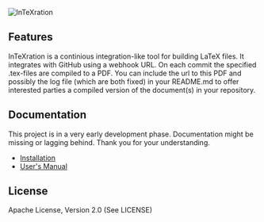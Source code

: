 ![InTeXration](http://cdn.jonasdevlieghere.com/intexration.png)

Features
--------
InTeXration is a continious integration-like tool for building LaTeX files. It integrates with GitHub using a webhook URL. On each commit the specified .tex-files are compiled to a PDF. You can include the url to this PDF and possibly the log file (which are both fixed) in your README.md to offer interested parties a compiled version of the document(s) in your repository.

Documentation
-------------
This project is in a very early development phase. Documentation might be missing or lagging behind. Thank you for your understanding.

- [Installation](https://github.com/JDevlieghere/InTeXration/blob/master/docs/install.md)
- [User's Manual](https://github.com/JDevlieghere/InTeXration/blob/master/docs/user_manual.md)

License
-------
Apache License, Version 2.0 (See LICENSE)
